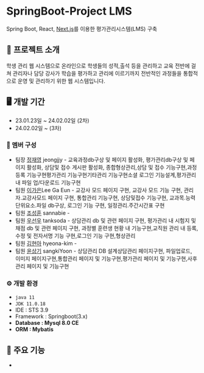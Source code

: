 # SpringBoot-Project LMS
Spring Boot, React, [Next.js](https://github.com/hyeona-kim/Main)를 이용한 평가관리시스템(LMS) 구축

## 📃 프로젝트 소개 
학생 관리 웹 시스템으로 온라인으로 학생들의 성적,출석 등을 관리하고 교육 전반에 걸쳐 관리자나 담당 강사가 학습을 평가하고 관리에 이르기까지 전반적인 과정들을 통합적으로 운영 및 관리하기 위한 웹 시스템입니다.

## 🖥️ 개발 기간
* 23.01.23일 ~ 24.02.02일 (2차)
* 24.02.02일 ~ (3차)

### 👫 멤버 구성
- 팀장 [정재영](https://github.com/jeongjjy) jeongjjy - 교육과정db구상 및 페이지 활성화, 평가관리db구상 및 페이지 활성화, 상담및 접수 게시판 활성화, 종합형상관리,상담 및 접수 기능구현,과정등록 기능구현평가관리 기능구현기타관리 기능구현소셜 로그인 기능설계,평가관리 내 파일 업/다운로드 기능구현
- 팀원 [이가은](https://github.com/lkeeeeeee)Lee Ga Eun  - 교강사 모드 페이지 구현, 교강사 모드 기능 구현, 관리자.교강사모드 페이지 구현, 통합관리 기능구현, 상담및접수 기능구현, 교과목.능력단위요소.파일 db구상, 로그인 기능 구현, 일정관리.주간시간표 구현 
- 팀원 [조성훈](https://github.com/sannabie) sannabie -  
- 팀원 [우선우](https://github.com/tanksoda) tanksoda - 상담관리 db 및 관련 페이지 구현, 평가관리 내 시험지 및 채점 db 및 관련 페이지 구현, 과정별 훈련생 현황 내 기능구현,교직원 관리 내 등록, 수정 및 전자서명 기능 구현,로그인 기능 구현,형상관리
- 팀원 [김현아](https://github.com/hyeona-kim) hyeona-kim - 
- 팀원 [윤상기](https://github.com/sangkiYoon) sangkiYoon - 상담관리 DB 설계상담관리 페이지구현, 파일업로드, 이미지 페이지구현,통합관리 페이지 및 기능구현,평가관리 페이지 및 기능구현,사후관리 페이지 및 기능구현

### ⚙️ 개발 환경
- `java 11`
- `JDK 11.0.18`
- IDE : STS 3.9
- Framework : Springboot(3.x)
- **Database : Mysql 8.0 CE**
- **ORM : Mybatis**

## 📌 주요 기능 
- 
